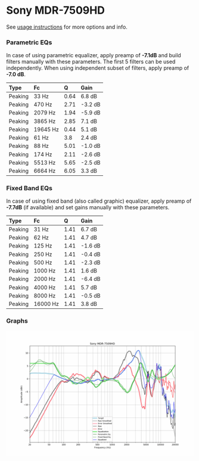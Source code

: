 # Sony MDR-7509HD
See [usage instructions](https://github.com/jaakkopasanen/AutoEq#usage) for more options and info.

### Parametric EQs
In case of using parametric equalizer, apply preamp of **-7.1dB** and build filters manually
with these parameters. The first 5 filters can be used independently.
When using independent subset of filters, apply preamp of **-7.0 dB**.

| Type    | Fc       |    Q | Gain    |
|:--------|:---------|:-----|:--------|
| Peaking | 33 Hz    | 0.64 | 6.8 dB  |
| Peaking | 470 Hz   | 2.71 | -3.2 dB |
| Peaking | 2079 Hz  | 1.94 | -5.9 dB |
| Peaking | 3865 Hz  | 2.85 | 7.1 dB  |
| Peaking | 19645 Hz | 0.44 | 5.1 dB  |
| Peaking | 61 Hz    | 3.8  | 2.4 dB  |
| Peaking | 88 Hz    | 5.01 | -1.0 dB |
| Peaking | 174 Hz   | 2.11 | -2.6 dB |
| Peaking | 5513 Hz  | 5.65 | -2.5 dB |
| Peaking | 6664 Hz  | 6.05 | 3.3 dB  |

### Fixed Band EQs
In case of using fixed band (also called graphic) equalizer, apply preamp of **-7.7dB**
(if available) and set gains manually with these parameters.

| Type    | Fc       |    Q | Gain    |
|:--------|:---------|:-----|:--------|
| Peaking | 31 Hz    | 1.41 | 6.7 dB  |
| Peaking | 62 Hz    | 1.41 | 4.7 dB  |
| Peaking | 125 Hz   | 1.41 | -1.6 dB |
| Peaking | 250 Hz   | 1.41 | -0.4 dB |
| Peaking | 500 Hz   | 1.41 | -2.3 dB |
| Peaking | 1000 Hz  | 1.41 | 1.6 dB  |
| Peaking | 2000 Hz  | 1.41 | -6.4 dB |
| Peaking | 4000 Hz  | 1.41 | 5.7 dB  |
| Peaking | 8000 Hz  | 1.41 | -0.5 dB |
| Peaking | 16000 Hz | 1.41 | 3.8 dB  |

### Graphs
![](./Sony%20MDR-7509HD.png)